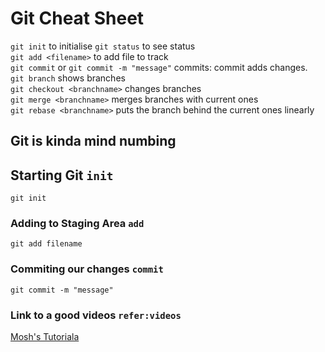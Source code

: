 # Git Cheat Sheet

`git init` to initialise
`git status` to see status  
`git add <filename>` to add file to track  
`git commit` or `git commit -m "message"` commits: commit adds changes.  
`git branch` shows branches  
`git checkout <branchname>` changes branches  
`git merge <branchname>` merges branches with current ones  
`git rebase <branchname>` puts the branch behind the current ones linearly

## Git is kinda mind numbing 

## Starting Git `init`

```git init```

### Adding to Staging Area `add`

```git add filename```

### Commiting our changes  `commit`

```git commit -m "message"```

### Link to a good videos  `refer:videos`

[Mosh's Tutoriala](https://www.youtube.com/watch?v=8JJ101D3knE)
